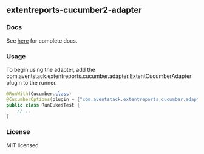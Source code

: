 ## extentreports-cucumber2-adapter

### Docs

See [here](http://extentreports.com/docs/versions/4/java/cucumber2.html) for complete docs.

### Usage

To begin using the adapter, add the com.aventstack.extentreports.cucumber.adapter.ExtentCucumberAdapter plugin to the runner.

```java
@RunWith(Cucumber.class)
@CucumberOptions(plugin = {"com.aventstack.extentreports.cucumber.adapter.ExtentCucumberAdapter:"})
public class RunCukesTest {
	// ..
}
```

### License

MIT licensed
